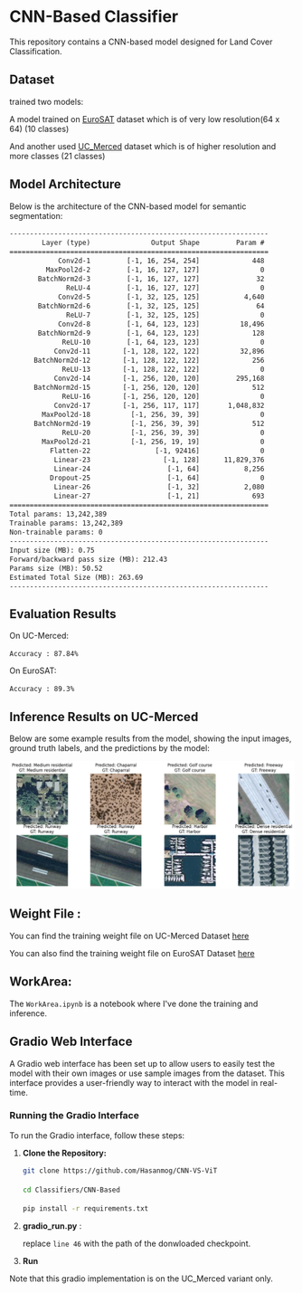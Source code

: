 # CNN-Based Classifier

This repository contains a CNN-based model designed for Land Cover Classification.

## Dataset

trained two models:

A model trained on [EuroSAT](https://www.kaggle.com/code/nilesh789/land-cover-classification-with-eurosat-dataset) dataset which is of very low resolution(64 x 64) (10 classes)

And another used [UC_Merced](http://weegee.vision.ucmerced.edu/datasets/landuse.html) dataset which is of higher resolution and more classes (21 classes)

## Model Architecture

Below is the architecture of the CNN-based model for semantic segmentation:

```plaintext
----------------------------------------------------------------
        Layer (type)               Output Shape         Param #
================================================================
            Conv2d-1         [-1, 16, 254, 254]             448
         MaxPool2d-2         [-1, 16, 127, 127]               0
       BatchNorm2d-3         [-1, 16, 127, 127]              32
              ReLU-4         [-1, 16, 127, 127]               0
            Conv2d-5         [-1, 32, 125, 125]           4,640
       BatchNorm2d-6         [-1, 32, 125, 125]              64
              ReLU-7         [-1, 32, 125, 125]               0
            Conv2d-8         [-1, 64, 123, 123]          18,496
       BatchNorm2d-9         [-1, 64, 123, 123]             128
             ReLU-10         [-1, 64, 123, 123]               0
           Conv2d-11        [-1, 128, 122, 122]          32,896
      BatchNorm2d-12        [-1, 128, 122, 122]             256
             ReLU-13        [-1, 128, 122, 122]               0
           Conv2d-14        [-1, 256, 120, 120]         295,168
      BatchNorm2d-15        [-1, 256, 120, 120]             512
             ReLU-16        [-1, 256, 120, 120]               0
           Conv2d-17        [-1, 256, 117, 117]       1,048,832
        MaxPool2d-18          [-1, 256, 39, 39]               0
      BatchNorm2d-19          [-1, 256, 39, 39]             512
             ReLU-20          [-1, 256, 39, 39]               0
        MaxPool2d-21          [-1, 256, 19, 19]               0
          Flatten-22                [-1, 92416]               0
           Linear-23                  [-1, 128]      11,829,376
           Linear-24                   [-1, 64]           8,256
          Dropout-25                   [-1, 64]               0
           Linear-26                   [-1, 32]           2,080
           Linear-27                   [-1, 21]             693
================================================================
Total params: 13,242,389
Trainable params: 13,242,389
Non-trainable params: 0
----------------------------------------------------------------
Input size (MB): 0.75
Forward/backward pass size (MB): 212.43
Params size (MB): 50.52
Estimated Total Size (MB): 263.69
----------------------------------------------------------------
```

## Evaluation Results

On UC-Merced:

`Accuracy : 87.84%`

On EuroSAT:

`Accuracy : 89.3%`

## Inference Results on UC-Merced

Below are some example results from the model, showing the input images, ground truth labels, and the predictions by the model:

![Inference Results](.asset/output.png)

## Weight File :
You can find the training weight file on UC-Merced Dataset [here](https://drive.google.com/file/d/1SyOo55bk-3-WmLwfODHZ5JlLvzmF9Ztw/view?usp=sharing)

You can also find the training weight file on EuroSAT Dataset [here](https://drive.google.com/file/d/1INZ-ftHMYnJce9jwsXQHwwnxeKFgmBYG/view?usp=sharing)

## WorkArea:
The `WorkArea.ipynb` is a notebook where I've done the training and inference.
## Gradio Web Interface

A Gradio web interface has been set up to allow users to easily test the model with their own images or use sample images from the dataset. This interface provides a user-friendly way to interact with the model in real-time.

### Running the Gradio Interface

To run the Gradio interface, follow these steps:

1. **Clone the Repository:**

   ```bash
   git clone https://github.com/Hasanmog/CNN-VS-ViT

   cd Classifiers/CNN-Based

   pip install -r requirements.txt

2. **gradio_run.py** :
     
     replace `line 46` with the path of the donwloaded checkpoint.

3. **Run**

Note that this gradio implementation is on the UC_Merced variant only.
